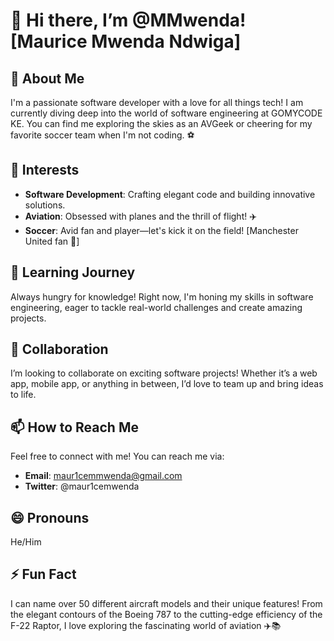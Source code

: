 # 👋 Hi there, I’m @MMwenda! [Maurice Mwenda Ndwiga]

## 🚀 About Me
I'm a passionate software developer with a love for all things tech! I am currently diving deep into the world of software engineering at GOMYCODE KE. You can find me exploring the skies as an AVGeek or cheering for my favorite soccer team when I'm not coding. ⚽️

## 👀 Interests
- **Software Development**: Crafting elegant code and building innovative solutions.
- **Aviation**: Obsessed with planes and the thrill of flight! ✈️
- **Soccer**: Avid fan and player—let's kick it on the field! [Manchester United fan 🔴]

## 🌱 Learning Journey
Always hungry for knowledge! Right now, I'm honing my skills in software engineering, eager to tackle real-world challenges and create amazing projects.

## 💞 Collaboration
I’m looking to collaborate on exciting software projects! Whether it’s a web app, mobile app, or anything in between, I’d love to team up and bring ideas to life.

## 📫 How to Reach Me
Feel free to connect with me! You can reach me via:
- **Email**: maur1cemmwenda@gmail.com
- **Twitter**: @maur1cemwenda

## 😄 Pronouns
He/Him

## ⚡ Fun Fact
I can name over 50 different aircraft models and their unique features! From the elegant contours of the Boeing 787 to the cutting-edge efficiency of the F-22 Raptor, I love exploring the fascinating world of aviation ✈️📚

